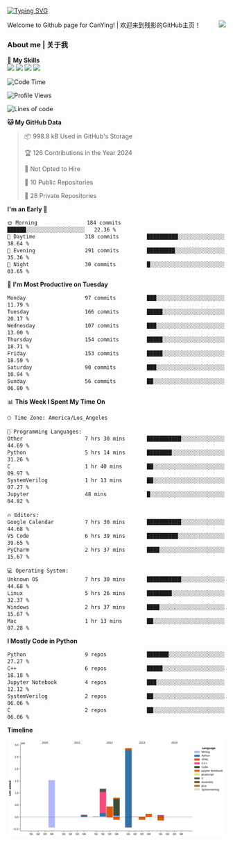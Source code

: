 [![Typing SVG](https://readme-typing-svg.herokuapp.com?size=25&duration=3500&color=00FFFF&vCenter=true&width=250&height=40&lines=Hi+Welcome+%F0%9F%91%8B%F0%9F%8F%BB;I'm+CanYing|残影)](https://git.io/typing-svg)

<a href="#">
  <img align="right" src="https://github-readme-stats.vercel.app/api?username=CanYing0913&count_private=true&rank_icon=github&show_icons=true&bg_color=15,f2f7fd,E0EAFC&" />
</a>

Welcome to Github page for CanYing! | 欢迎来到残影的GitHub主页！

### About me | 关于我

🌟 **My Skills**  
![](https://img.shields.io/badge/-C-A8B9CC?style=flat-square&logo=C&logoColor=fff)
![](https://img.shields.io/badge/-C++-00599C?style=flat-square&logo=Cpp&logoColor=fff)
![](https://img.shields.io/badge/-Python-3776AB?style=flat-square&logo=Python&logoColor=fff)
![](https://img.shields.io/badge/-Linux-000000?style=flat-square&logo=Linux&logoColor=fff)

<!--START_SECTION:waka-->
![Code Time](http://img.shields.io/badge/Code%20Time-109%20hrs%2052%20mins-blue)

![Profile Views](http://img.shields.io/badge/Profile%20Views-0-blue)

![Lines of code](https://img.shields.io/badge/From%20Hello%20World%20I%27ve%20Written-7.1%20million%20lines%20of%20code-blue)

**🐱 My GitHub Data** 

> 📦 998.8 kB Used in GitHub's Storage 
 > 
> 🏆 126 Contributions in the Year 2024
 > 
> 🚫 Not Opted to Hire
 > 
> 📜 10 Public Repositories 
 > 
> 🔑 28 Private Repositories 
 > 
**I'm an Early 🐤** 

```text
🌞 Morning                184 commits         ██████░░░░░░░░░░░░░░░░░░░   22.36 % 
🌆 Daytime                318 commits         ██████████░░░░░░░░░░░░░░░   38.64 % 
🌃 Evening                291 commits         █████████░░░░░░░░░░░░░░░░   35.36 % 
🌙 Night                  30 commits          █░░░░░░░░░░░░░░░░░░░░░░░░   03.65 % 
```
📅 **I'm Most Productive on Tuesday** 

```text
Monday                   97 commits          ███░░░░░░░░░░░░░░░░░░░░░░   11.79 % 
Tuesday                  166 commits         █████░░░░░░░░░░░░░░░░░░░░   20.17 % 
Wednesday                107 commits         ███░░░░░░░░░░░░░░░░░░░░░░   13.00 % 
Thursday                 154 commits         █████░░░░░░░░░░░░░░░░░░░░   18.71 % 
Friday                   153 commits         █████░░░░░░░░░░░░░░░░░░░░   18.59 % 
Saturday                 90 commits          ███░░░░░░░░░░░░░░░░░░░░░░   10.94 % 
Sunday                   56 commits          ██░░░░░░░░░░░░░░░░░░░░░░░   06.80 % 
```


📊 **This Week I Spent My Time On** 

```text
🕑︎ Time Zone: America/Los_Angeles

💬 Programming Languages: 
Other                    7 hrs 30 mins       ███████████░░░░░░░░░░░░░░   44.69 % 
Python                   5 hrs 14 mins       ████████░░░░░░░░░░░░░░░░░   31.26 % 
C                        1 hr 40 mins        ██░░░░░░░░░░░░░░░░░░░░░░░   09.97 % 
SystemVerilog            1 hr 13 mins        ██░░░░░░░░░░░░░░░░░░░░░░░   07.27 % 
Jupyter                  48 mins             █░░░░░░░░░░░░░░░░░░░░░░░░   04.82 % 

🔥 Editors: 
Google Calendar          7 hrs 30 mins       ███████████░░░░░░░░░░░░░░   44.68 % 
VS Code                  6 hrs 39 mins       ██████████░░░░░░░░░░░░░░░   39.65 % 
PyCharm                  2 hrs 37 mins       ████░░░░░░░░░░░░░░░░░░░░░   15.67 % 

💻 Operating System: 
Unknown OS               7 hrs 30 mins       ███████████░░░░░░░░░░░░░░   44.68 % 
Linux                    5 hrs 26 mins       ████████░░░░░░░░░░░░░░░░░   32.37 % 
Windows                  2 hrs 37 mins       ████░░░░░░░░░░░░░░░░░░░░░   15.67 % 
Mac                      1 hr 13 mins        ██░░░░░░░░░░░░░░░░░░░░░░░   07.28 % 
```

**I Mostly Code in Python** 

```text
Python                   9 repos             ███████░░░░░░░░░░░░░░░░░░   27.27 % 
C++                      6 repos             █████░░░░░░░░░░░░░░░░░░░░   18.18 % 
Jupyter Notebook         4 repos             ███░░░░░░░░░░░░░░░░░░░░░░   12.12 % 
SystemVerilog            2 repos             ██░░░░░░░░░░░░░░░░░░░░░░░   06.06 % 
C                        2 repos             ██░░░░░░░░░░░░░░░░░░░░░░░   06.06 % 
```



**Timeline**

![Lines of Code chart](https://raw.githubusercontent.com/CanYing0913/CanYing0913/master/assets/bar_graph.png)


<!--END_SECTION:waka-->
